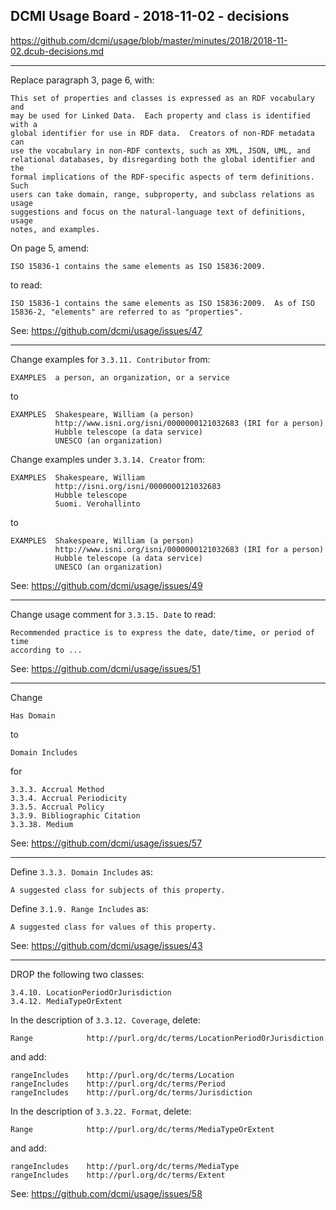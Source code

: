 ## DCMI Usage Board - 2018-11-02 - decisions

https://github.com/dcmi/usage/blob/master/minutes/2018/2018-11-02.dcub-decisions.md

----------------------------------------------------------------------
Replace paragraph 3, page 6, with:

    This set of properties and classes is expressed as an RDF vocabulary and
    may be used for Linked Data.  Each property and class is identified with a
    global identifier for use in RDF data.  Creators of non-RDF metadata can
    use the vocabulary in non-RDF contexts, such as XML, JSON, UML, and
    relational databases, by disregarding both the global identifier and the
    formal implications of the RDF-specific aspects of term definitions.  Such
    users can take domain, range, subproperty, and subclass relations as usage
    suggestions and focus on the natural-language text of definitions, usage
    notes, and examples.  
    
On page 5, amend:

    ISO 15836-1 contains the same elements as ISO 15836:2009.  
    
to read:

    ISO 15836-1 contains the same elements as ISO 15836:2009.  As of ISO
    15836-2, "elements" are referred to as "properties".

See: https://github.com/dcmi/usage/issues/47

----------------------------------------------------------------------

Change examples for `3.3.11. Contributor` from:

    EXAMPLES  a person, an organization, or a service

to

    EXAMPLES  Shakespeare, William (a person)
              http://www.isni.org/isni/0000000121032683 (IRI for a person)
              Hubble telescope (a data service)
              UNESCO (an organization)

Change examples under `3.3.14. Creator` from:

    EXAMPLES  Shakespeare, William
              http://isni.org/isni/0000000121032683
              Hubble telescope
              Suomi. Verohallinto

to

    EXAMPLES  Shakespeare, William (a person)
              http://www.isni.org/isni/0000000121032683 (IRI for a person)
              Hubble telescope (a data service)
              UNESCO (an organization)

See: https://github.com/dcmi/usage/issues/49

----------------------------------------------------------------------
Change usage comment for `3.3.15. Date` to read:

    Recommended practice is to express the date, date/time, or period of time
    according to ...

See: https://github.com/dcmi/usage/issues/51

----------------------------------------------------------------------

Change 

    Has Domain
    
to

    Domain Includes
    
for 

    3.3.3. Accrual Method
    3.3.4. Accrual Periodicity
    3.3.5. Accrual Policy
    3.3.9. Bibliographic Citation
    3.3.38. Medium

See: https://github.com/dcmi/usage/issues/57

----------------------------------------------------------------------
Define `3.3.3. Domain Includes` as:

    A suggested class for subjects of this property.

Define `3.1.9. Range Includes` as:

    A suggested class for values of this property.

See: https://github.com/dcmi/usage/issues/43

----------------------------------------------------------------------
DROP the following two classes:

    3.4.10. LocationPeriodOrJurisdiction
    3.4.12. MediaTypeOrExtent

In the description of `3.3.12. Coverage`, delete:

    Range            http://purl.org/dc/terms/LocationPeriodOrJurisdiction

and add:

    rangeIncludes    http://purl.org/dc/terms/Location
    rangeIncludes    http://purl.org/dc/terms/Period
    rangeIncludes    http://purl.org/dc/terms/Jurisdiction

In the description of `3.3.22. Format`, delete:

    Range            http://purl.org/dc/terms/MediaTypeOrExtent

and add:

    rangeIncludes    http://purl.org/dc/terms/MediaType
    rangeIncludes    http://purl.org/dc/terms/Extent

See: https://github.com/dcmi/usage/issues/58

